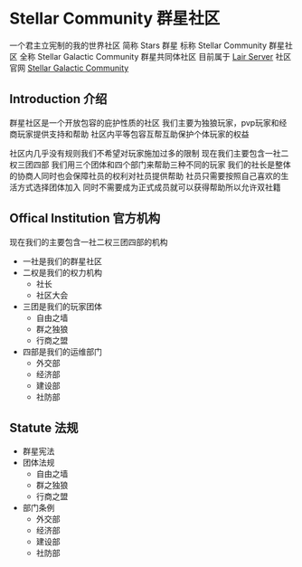 # Stellar Community 群星社区
一个君主立宪制的我的世界社区
简称 Stars 群星
标称 Stellar Community 群星社区
全称 Stellar Galactic Community 群星共同体社区
目前属于 [Lair Server](https://lairserver.cn/)
社区官网 [Stellar Galactic Community]()
## Introduction 介绍
群星社区是一个开放包容的庇护性质的社区
我们主要为独狼玩家，pvp玩家和经商玩家提供支持和帮助
社区内平等包容互帮互助保护个体玩家的权益

社区内几乎没有规则我们不希望对玩家施加过多的限制
现在我们主要包含一社二权三团四部
我们用三个团体和四个部门来帮助三种不同的玩家
我们的社长是整体的协商人同时也会保障社员的权利对社员提供帮助
社员只需要按照自己喜欢的生活方式选择团体加入
同时不需要成为正式成员就可以获得帮助所以允许双社籍
## Offical Institution 官方机构
现在我们的主要包含一社二权三团四部的机构
- 一社是我们的群星社区
- 二权是我们的权力机构
    - 社长
    - 社区大会
- 三团是我们的玩家团体
    - 自由之墙
    - 群之独狼
    - 行商之盟
- 四部是我们的运维部门
    - 外交部
    - 经济部
    - 建设部
    - 社防部
## Statute 法规
- 群星宪法
- 团体法规
    - 自由之墙
    - 群之独狼
    - 行商之盟
- 部门条例
    - 外交部
    - 经济部
    - 建设部
    - 社防部